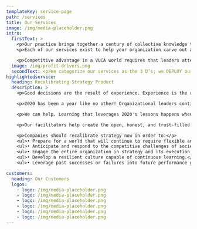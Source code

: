```yaml
---
templateKey: service-page
path: /services
title: Our Services
image: /img/media-placeholder.png
intro:
  firstText: >
    <p>Our practice brings together a century of collective knowledge to bring unique and valuable insights to bear for our clients. We help clients prepare to survive, thrive, and profitably grow in an increasingly volatile, uncertain, complex, & ambiguous (VUCA) marketplace.</p>
    <p>Each of our services exist to help your organization carve out a lasting competitive advantage in your markets.</p>

    <p>Competitive advantage in a VUCA world requires that leaders attend to two key process: the “strategy complex” and the culture. Strategy teams that respond well focus on core issues, adapt to changing circumstances, and work to deepen their knowledge of their business and industries. When supported by a culture with strong shared values, respect for all, and a natural curiosity, companies win. They maintain strategic advantage over time.</p>
  image: /img/profit-drivers.png
  secondText: <p>We categorize our services as the 3 D’s; we DEPLOY our own expertise to provide custom analysis on strategic risks and solutions, we help executive teams DESIGN and implement their own sustainable programs, and we help organizations DEVELOP and perfect their strategic risk capabilities through training and evaluation services.</p>
highlightedservice:
  heading: Recalibrating Strategy Product
  description: >
    <p>Good decisions are the result of experience. Experience is the result of bad decisions.</p>

    <p>2020 has been a year like no other! Organizational leaders continue to face an unprecedented decision environment as the first half of the year ends. Teams have had no playbook to consult for guidance in handling the Coronavirus economic hard-stop, and the now lurching restart. The current focus on racial injustice also raises difficult questions for leaders and it generates pressure for lasting change. Looking back 6 months, some decisions have been good, and others have yielded "experience;" however, most teams lack the time and energy to catch their breath. Teams need to cull out the important lessons from this frenzied time and decide what to start, what to stop, and what to keep doing for a profitable 2021.</p>

    <p>We can help. Learning that leverages 2020's lessons happens when leaders carve out dedicated time and space for their team to explore, catalog, and reflect on past actions and determine what worked and what didn’t. We provide skilled and objective facilitators and a  structured workshop format that helps senior teams brings their most important decisions and issues to the surface. Our process ensures that the work leads to actionable outcomes. We know that deep reflection, and the learning that leads to wisdom, is some of the hardest work executive teams will ever do; however, the enlightenment they gain helps turn their past experiences into better future decisions.</p>

    <p>Our facilitators help create the open, honest, and trust-filled environment needed for your team to critically assess recent and current decisions and actions. This enables the deep learning that improves future business performance.  Our work begins with a rigorous assessment of your strategic position, and the key assets and processes that drive your competitive advantage.  We facilitate a workshop that reviews important recent decisions and actions for their impact on strategy.  We then help your team turn this knowledge into the wisdom that will enhance future effectiveness. As the process ends, your team will have an actionable plan for success that includes the dates and dollars the hold people accountable.</p>

    <p>Companies should recalibrate strategy now in order to:</p>
    <ul>• Prepare for a world that will continue to require flexible and adaptive actions.</ul>
    <ul>• Anticipate and respond to the competitive challenges of societal mega-trends.</ul>
    <ul>• Engage the entire organization in strategy and its execution.</ul>
    <ul>• Develop a resilient culture capable of continuous learning.</ul>
    <ul>• Leverage past successes or failures into future performance gains.</ul>

customers:
  heading: Our Customers
  logos:
    - logo: /img/media-placeholder.png
    - logo: /img/media-placeholder.png
    - logo: /img/media-placeholder.png
    - logo: /img/media-placeholder.png
    - logo: /img/media-placeholder.png
    - logo: /img/media-placeholder.png
---
```

